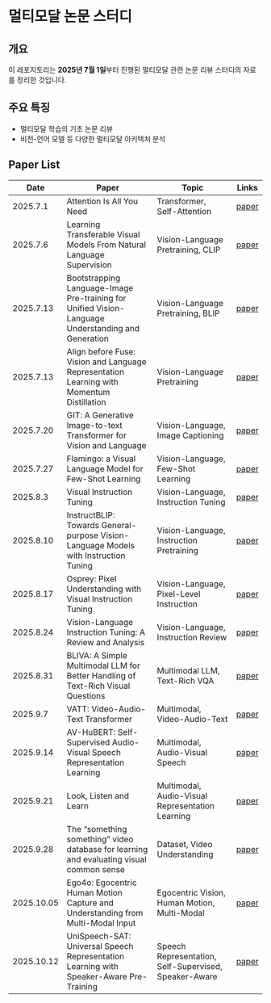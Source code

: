 # **멀티모달 논문 스터디**

## **개요**

이 레포지토리는 **2025년 7월 1일**부터 진행된 멀티모달 관련 논문 리뷰 스터디의 자료를 정리한 것입니다.

## **주요 특징**

- 멀티모달 학습의 기초 논문 리뷰
- 비전-언어 모델 등 다양한 멀티모달 아키텍처 분석

## Paper List

| Date | Paper | Topic | Links |
| --- | --- | --- | --- |
| 2025.7.1 | Attention Is All You Need | Transformer, Self-Attention | [paper](https://arxiv.org/abs/1706.03762) |
| 2025.7.6 | Learning Transferable Visual Models From Natural Language Supervision | Vision-Language Pretraining, CLIP | [paper](https://arxiv.org/abs/2103.00020) |
| 2025.7.13 | Bootstrapping Language-Image Pre-training for Unified Vision-Language Understanding and Generation | Vision-Language Pretraining, BLIP | [paper](https://arxiv.org/abs/2201.12086) |
| 2025.7.13 | Align before Fuse: Vision and Language Representation Learning with Momentum Distillation | Vision-Language Pretraining | [paper](https://arxiv.org/abs/2107.07651) |
| 2025.7.20 | GIT: A Generative Image-to-text Transformer for Vision and Language | Vision-Language, Image Captioning | [paper](https://arxiv.org/abs/2205.14100) |
| 2025.7.27 | Flamingo: a Visual Language Model for Few-Shot Learning | Vision-Language, Few-Shot Learning | [paper](https://arxiv.org/abs/2204.14198) |
| 2025.8.3 | Visual Instruction Tuning | Vision-Language, Instruction Tuning | [paper](https://arxiv.org/pdf/2304.08485) |
| 2025.8.10 | InstructBLIP: Towards General-purpose Vision-Language Models with Instruction Tuning | Vision-Language, Instruction Pretraining | [paper](https://arxiv.org/abs/2305.06500) |
| 2025.8.17 | Osprey: Pixel Understanding with Visual Instruction Tuning | Vision-Language, Pixel-Level Instruction | [paper](https://arxiv.org/pdf/2312.10032) |
| 2025.8.24 | Vision-Language Instruction Tuning: A Review and Analysis | Vision-Language, Instruction Review | [paper](https://arxiv.org/abs/2311.08172) |
| 2025.8.31 | BLIVA: A Simple Multimodal LLM for Better Handling of Text-Rich Visual Questions | Multimodal LLM, Text-Rich VQA | [paper](https://arxiv.org/abs/2308.09936) |
| 2025.9.7  | VATT: Video-Audio-Text Transformer | Multimodal, Video-Audio-Text | [paper](https://arxiv.org/abs/2104.11178) |
| 2025.9.14 | AV-HuBERT: Self-Supervised Audio-Visual Speech Representation Learning | Multimodal, Audio-Visual Speech | [paper](https://arxiv.org/abs/2201.02184) |
| 2025.9.21 | Look, Listen and Learn | Multimodal, Audio-Visual Representation Learning | [paper](https://arxiv.org/abs/1705.08168) |
| 2025.9.28 | The “something something” video database for learning and evaluating visual common sense | Dataset, Video Understanding | [paper](https://arxiv.org/pdf/1706.04261) |
| 2025.10.05 | Ego4o: Egocentric Human Motion Capture and Understanding from Multi-Modal Input         | Egocentric Vision, Human Motion, Multi-Modal          | [paper](https://arxiv.org/abs/2504.08449) |
| 2025.10.12 | UniSpeech-SAT: Universal Speech Representation Learning with Speaker-Aware Pre-Training | Speech Representation, Self-Supervised, Speaker-Aware | [paper](https://arxiv.org/pdf/2110.05752) |



